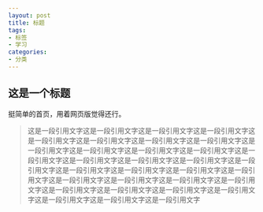 ```yaml
---
layout: post
title: 标题
tags:
- 标签
- 学习
categories:
- 分类
---
```


## 这是一个标题

挺简单的首页，用着网页版觉得还行。

> 这是一段引用文字这是一段引用文字这是一段引用文字这是一段引用文字这是一段引用文字这是一段引用文字这是一段引用文字这是一段引用文字这是一段引用文字这是一段引用文字这是一段引用文字这是一段引用文字这是一段引用文字这是一段引用文字这是一段引用文字这是一段引用文字这是一段引用文字这是一段引用文字这是一段引用文字这是一段引用文字这是一段引用文字这是一段引用文字这是一段引用文字这是一段引用文字这是一段引用文字这是一段引用文字这是一段引用文字这是一段引用文字这是一段引用文字这是一段引用文字这是一段引用文字这是一段引用文字
